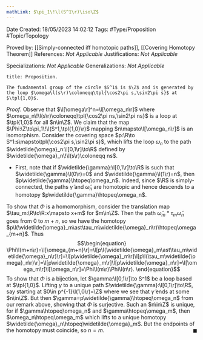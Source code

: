 ```yaml
---
mathLink: $\pi_1\!\l(S^1\r)\iso\Z$
---
```


<div class="topSpace"></div>

Date Created: 18/05/2023 14:02:12
Tags: #Type/Proposition #Topic/Topology

Proved by: [[Simply-connected iff homotopic paths]], [[Covering Homotopy Theorem]]
References: _Not Applicable_
Justifications: _Not Applicable_

Specializations: _Not Applicable_
Generalizations: _Not Applicable_

``` ad-Proposition
title: Proposition.

The fundamental group of the circle $S^1$ is $\Z$ and is generated by the loop $\omega\l(s\r)\coloneqq\tpl{\cos2\pi s,\sin2\pi s}$ at $\tpl{1,0}$.

```

_Proof_. Observe that $\l[\omega\r]^n=\l[\omega_n\r]$ where $\omega_n\!\l(s\r)\coloneqq\tpl{\cos2\pi ns,\sin2\pi ns}$ is a loop at $\tpl{1,0}$ for all $n\in\Z$. We claim that the map $\Phi:\Z\to\pi_1\!\l(S^1,\tpl{1,0}\r)$ mapping $n\mapsto\l[\omega_n\r]$ is an isomorphism. Consider the covering space $p:\R\to S^1:s\mapsto\tpl{\cos2\pi s,\sin2\pi s}$, which lifts the loop $\omega_n$ to the path $\widetilde{\omega}_n:\l[0,1\r]\to\R$ defined by $\widetilde{\omega}_n\!\l(s\r)\coloneqq ns$.
* First, note that if $\widetilde{\gamma}:\l[0,1\r]\to\R$ is such that $\widetilde{\gamma}\l(0\r)=0$ and $\widetilde{\gamma}\l(1\r)=n$, then $p\widetilde{\gamma}\htopeq\omega_n$. Indeed, since $\R$ is simply-connected, the paths $\widetilde{\gamma}$ and $\widetilde{\omega}_  n$ are homotopic and hence descends to a homotopy $p\widetilde{\gamma}\htopeq\omega_n$.

To show that $\Phi$ is a homomorphism, consider the translation map $\tau_m:\R\to\R:x\mapsto x+m$ for $m\in\Z$. Then the path $\widetilde{\omega}_m\ast\tau_m\widetilde{\omega}_n$ goes from $0$ to $m+n$, so we have the homotopy $p\l(\widetilde{\omega}_m\ast\tau_m\widetilde{\omega}_n\r)\htopeq\omega_{m+n}$. Thus
$$\begin{equation}
    \Phi\l(m+n\r)=\l[\omega_{m+n}\r]=\l[p\l(\widetilde{\omega}_m\ast\tau_m\widetilde{\omega}_n\r)\r]=\l[p\widetilde{\omega}_m\r]\l[p\l(\tau_m\widetilde{\omega}_n\r)\r]=\l[p\widetilde{\omega}_m\r]\l[p\widetilde{\omega}_n\r]=\l[\omega_m\r]\l[\omega_n\r]=\Phi\l(m\r)\Phi\l(n\r).
\end{equation}$$
To show that $\Phi$ is a bijection, let $\gamma:\l[0,1\r]\to S^1$ be a loop based at $\tpl{1,0}$. Lifting $\gamma$ to a unique path $\widetilde{\gamma}:\l[0,1\r]\to\R$, say starting at $0\in p^{-1}\l(1,0\r)=\Z$ where we see that $\widetilde{\gamma}$ ends at some $n\in\Z$. But then $\gamma=p\widetilde{\gamma}\htopeq\omega_n$ from our remark above, showing that $\Phi$ is surjective. Such an $n\in\Z$ is unique, for if $\gamma\htopeq\omega_n$ and $\gamma\htopeq\omega_m$, then $\omega_n\htopeq\omega_m$ which lifts to a unique homotopy $\widetilde{\omega}_n\htopeq\widetilde{\omega}_m$. But the endpoints of the homotopy must coincide, so $n=m$.<span style="float:right;">$\blacksquare$</span>
